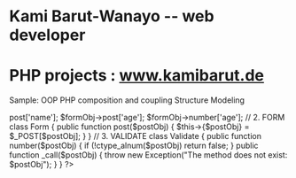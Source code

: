 # Kami Barut-Wanayo --  web developer 
#
# PHP projects : www.kamibarut.de


Sample: OOP PHP composition and coupling Structure Modeling

<?php

// 1. CLIENT 2. FORM 3. VALIDATE

/* ***********************************  */

// 1. CLIENT

$formObj = new Form();

$validatorObj = new Validate();

$formObj->post['name'];

$formObj->post['age'];

$formObj->number['age'];



// 2. FORM

class Form	{
		
		public function post($postObj)	{
		
			$this->{$postObj} = $_POST[$postObj];
		}

	}
	
// 3. VALIDATE

class Validate	{
		
	public function number($postObj)	{
		
			if (!ctype_alnum($postObj)
			return false;
		}
		
	public function _call($postObj)	{
		
			throw new Exception("The method does not exist: $postObj");
		}	
		
}
	
?>



